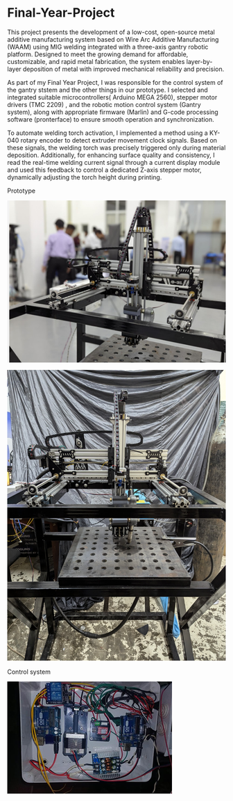 # Final-Year-Project

This project presents the development of a low-cost, open-source metal additive manufacturing system based on Wire Arc Additive Manufacturing (WAAM) using MIG welding integrated with a three-axis gantry robotic platform. Designed to meet the growing demand for affordable, customizable, and rapid metal fabrication, the system enables layer-by-layer deposition of metal with improved mechanical reliability and precision.

As part of my Final Year Project, I was responsible for the control system of the gantry ststem and the other things in our prototype. I selected and integrated suitable microcontrollers( Arduino MEGA 2560), stepper motor drivers (TMC 2209) , and the robotic motion control system (Gantry system), along with appropriate firmware (Marlin) and G-code processing software (pronterface) to ensure smooth operation and synchronization.

To automate welding torch activation, I implemented a method using a KY-040 rotary encoder to detect extruder movement clock signals. Based on these signals, the welding torch was precisely triggered only during material deposition. Additionally, for enhancing surface quality and consistency, I read the real-time welding current signal through a current display module and used this feedback to control a dedicated Z-axis stepper motor, dynamically adjusting the torch height during printing.

Prototype

![image alt](https://github.com/Chalangana/Final-Year-Project/blob/b5d66177dde9a55e370dfb8e40b6c9af7044274b/Screenshot%202025-07-17%20020245.png)

![image alt](https://github.com/Chalangana/Final-Year-Project/blob/b5d66177dde9a55e370dfb8e40b6c9af7044274b/WhatsApp%20Image%202025-07-17%20at%2001.32.44_dff8ced5.jpg)

Control system

![image alt](https://github.com/Chalangana/Final-Year-Project/blob/43173fb445646ab35c1e38f2c57c2098491dec75/Screenshot%202025-07-17%20020144.png)
